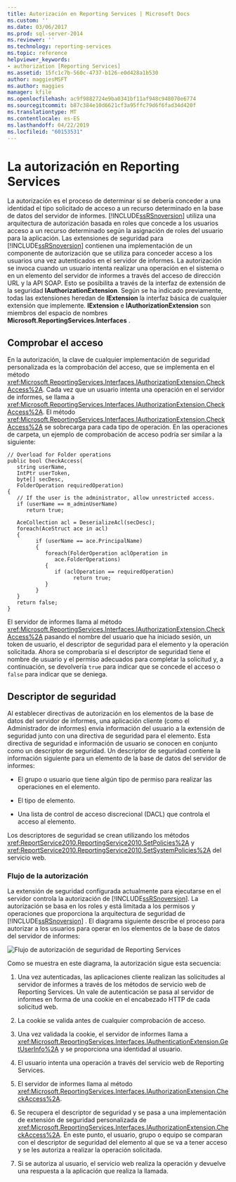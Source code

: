 ```yaml
---
title: Autorización en Reporting Services | Microsoft Docs
ms.custom: ''
ms.date: 03/06/2017
ms.prod: sql-server-2014
ms.reviewer: ''
ms.technology: reporting-services
ms.topic: reference
helpviewer_keywords:
- authorization [Reporting Services]
ms.assetid: 15fc1c7b-560c-4737-b126-e0d428a1b530
author: maggiesMSFT
ms.author: maggies
manager: kfile
ms.openlocfilehash: ac9f9882724e9ba0341bf11af948c948070e6774
ms.sourcegitcommit: b87c384e10d6621cf3a95ffc79d6f6fad34d420f
ms.translationtype: MT
ms.contentlocale: es-ES
ms.lasthandoff: 04/22/2019
ms.locfileid: "60153531"
---
```

# <a name="authorization-in-reporting-services"></a>La autorización en Reporting Services
  La autorización es el proceso de determinar si se debería conceder a una identidad el tipo solicitado de acceso a un recurso determinado en la base de datos del servidor de informes. [!INCLUDE[ssRSnoversion](../../../includes/ssrsnoversion-md.md)] utiliza una arquitectura de autorización basada en roles que concede a los usuarios acceso a un recurso determinado según la asignación de roles del usuario para la aplicación. Las extensiones de seguridad para [!INCLUDE[ssRSnoversion](../../../includes/ssrsnoversion-md.md)] contienen una implementación de un componente de autorización que se utiliza para conceder acceso a los usuarios una vez autenticados en el servidor de informes. La autorización se invoca cuando un usuario intenta realizar una operación en el sistema o en un elemento del servidor de informes a través del acceso de dirección URL y la API SOAP. Esto se posibilita a través de la interfaz de extensión de la seguridad **IAuthorizationExtension**. Según se ha indicado previamente, todas las extensiones heredan de **IExtension** la interfaz básica de cualquier extensión que implemente. **IExtension** e **IAuthorizationExtension** son miembros del espacio de nombres **Microsoft.ReportingServices.Interfaces** .  
  
## <a name="checking-access"></a>Comprobar el acceso  
 En la autorización, la clave de cualquier implementación de seguridad personalizada es la comprobación del acceso, que se implementa en el método <xref:Microsoft.ReportingServices.Interfaces.IAuthorizationExtension.CheckAccess%2A>. Cada vez que un usuario intenta una operación en el servidor de informes, se llama a <xref:Microsoft.ReportingServices.Interfaces.IAuthorizationExtension.CheckAccess%2A>. El método <xref:Microsoft.ReportingServices.Interfaces.IAuthorizationExtension.CheckAccess%2A> se sobrecarga para cada tipo de operación. En las operaciones de carpeta, un ejemplo de comprobación de acceso podría ser similar a la siguiente:  
  
```  
// Overload for Folder operations  
public bool CheckAccess(  
   string userName,   
   IntPtr userToken,   
   byte[] secDesc,   
   FolderOperation requiredOperation)  
{  
   // If the user is the administrator, allow unrestricted access.  
   if (userName == m_adminUserName)   
      return true;  
  
   AceCollection acl = DeserializeAcl(secDesc);  
   foreach(AceStruct ace in acl)  
   {  
         if (userName == ace.PrincipalName)  
         {  
            foreach(FolderOperation aclOperation in   
               ace.FolderOperations)  
            {  
               if (aclOperation == requiredOperation)  
                     return true;  
            }  
         }  
   }  
   return false;  
}  
```  
  
 El servidor de informes llama al método <xref:Microsoft.ReportingServices.Interfaces.IAuthorizationExtension.CheckAccess%2A> pasando el nombre del usuario que ha iniciado sesión, un token de usuario, el descriptor de seguridad para el elemento y la operación solicitada. Ahora se comprobaría si el descriptor de seguridad tiene el nombre de usuario y el permiso adecuados para completar la solicitud y, a continuación, se devolvería `true` para indicar que se concede el acceso o `false` para indicar que se deniega.  
  
## <a name="security-descriptors"></a>Descriptor de seguridad  
 Al establecer directivas de autorización en los elementos de la base de datos del servidor de informes, una aplicación cliente (como el Administrador de informes) envía información del usuario a la extensión de seguridad junto con una directiva de seguridad para el elemento. Esta directiva de seguridad e información de usuario se conocen en conjunto como un descriptor de seguridad. Un descriptor de seguridad contiene la información siguiente para un elemento de la base de datos del servidor de informes:  
  
-   El grupo o usuario que tiene algún tipo de permiso para realizar las operaciones en el elemento.  
  
-   El tipo de elemento.  
  
-   Una lista de control de acceso discrecional (DACL) que controla el acceso al elemento.  
  
 Los descriptores de seguridad se crean utilizando los métodos <xref:ReportService2010.ReportingService2010.SetPolicies%2A> y <xref:ReportService2010.ReportingService2010.SetSystemPolicies%2A> del servicio web.  
  
### <a name="authorization-flow"></a>Flujo de la autorización  
 La extensión de seguridad configurada actualmente para ejecutarse en el servidor controla la autorización de [!INCLUDE[ssRSnoversion](../../../includes/ssrsnoversion-md.md)]. La autorización se basa en los roles y está limitada a los permisos y operaciones que proporciona la arquitectura de seguridad de [!INCLUDE[ssRSnoversion](../../../includes/ssrsnoversion-md.md)] . El diagrama siguiente describe el proceso para autorizar a los usuarios para operar en los elementos de la base de datos del servidor de informes:  
  
 ![Flujo de autorización de seguridad de Reporting Services](../../media/rosettasecurityextensionauthorizationflow.gif "Flujo de autorización de seguridad de Reporting Services")  
  
 Como se muestra en este diagrama, la autorización sigue esta secuencia:  
  
1.  Una vez autenticadas, las aplicaciones cliente realizan las solicitudes al servidor de informes a través de los métodos de servicio web de Reporting Services. Un vale de autenticación se pasa al servidor de informes en forma de una cookie en el encabezado HTTP de cada solicitud web.  
  
2.  La cookie se valida antes de cualquier comprobación de acceso.  
  
3.  Una vez validada la cookie, el servidor de informes llama a <xref:Microsoft.ReportingServices.Interfaces.IAuthenticationExtension.GetUserInfo%2A> y se proporciona una identidad al usuario.  
  
4.  El usuario intenta una operación a través del servicio web de Reporting Services.  
  
5.  El servidor de informes llama al método <xref:Microsoft.ReportingServices.Interfaces.IAuthorizationExtension.CheckAccess%2A>.  
  
6.  Se recupera el descriptor de seguridad y se pasa a una implementación de extensión de seguridad personalizada de <xref:Microsoft.ReportingServices.Interfaces.IAuthorizationExtension.CheckAccess%2A>. En este punto, el usuario, grupo o equipo se comparan con el descriptor de seguridad del elemento al que se va a tener acceso y se les autoriza a realizar la operación solicitada.  
  
7.  Si se autoriza al usuario, el servicio web realiza la operación y devuelve una respuesta a la aplicación que realiza la llamada.  
  
  
